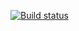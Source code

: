 [![Build status](https://ci.appveyor.com/api/projects/status/5ys02s656fbpyk2q?svg=true)](https://ci.appveyor.com/project/Relict26/22selenium)
